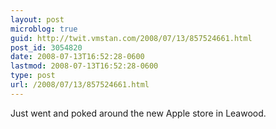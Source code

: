 ```yaml
---
layout: post
microblog: true
guid: http://twit.vmstan.com/2008/07/13/857524661.html
post_id: 3054820
date: 2008-07-13T16:52:28-0600
lastmod: 2008-07-13T16:52:28-0600
type: post
url: /2008/07/13/857524661.html
---
```

Just went and poked around the new Apple store in Leawood.
